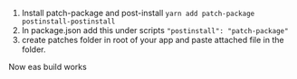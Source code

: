 1. Install patch-package and post-install `yarn add patch-package postinstall-postinstall`
2. In package.json add this under scripts `"postinstall": "patch-package"`
3. create patches folder in root of your app and paste attached file in the folder.
 
Now eas build works
 
